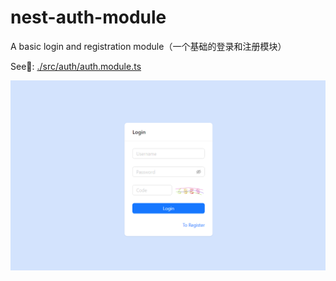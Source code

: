 # nest-auth-module

A basic login and registration module（一个基础的登录和注册模块）

See👀: [./src/auth/auth.module.ts](./src/auth/auth.module.ts)

![](./preview.png)